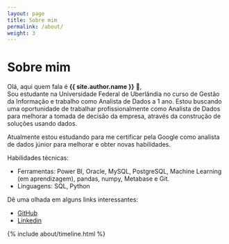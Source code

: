 ```yaml
---
layout: page
title: Sobre mim
permalink: /about/
weight: 3
---
```


# **Sobre mim**

Olá, aqui quem fala é **{{ site.author.name }}** :wave:,<br>
Sou estudante na Universidade Federal de Uberlândia no curso de Gestão da Informação e trabalho como Analista de Dados a 1 ano. Estou buscando uma oportunidade de trabalhar profissionalmente como Analista de Dados para melhorar a tomada de decisão da empresa, através da construção de soluções usando dados. 

Atualmente estou estudando para me certificar pela Google como analista de dados júnior para melhorar e obter novas habilidades. 

Habilidades técnicas:
- Ferramentas: Power BI, Oracle, MySQL, PostgreSQL, Machine Learning (em aprendizagem), pandas, numpy, Metabase e Git.
- Linguagens: SQL, Python 

Dê uma olhada em alguns links interessantes:
- <i class="fab fa-github"></i> [GitHub](https://github.com/Larissa-Beatriz)
- <i class="fab fa-linkedin"></i> [Linkedin](hhttps://www.linkedin.com/in/larissa-beatriz/)

<div class="row">
<!-- {% include about/skills.html title="Programming Skills" source=site.data.programming-skills %} -->
<!-- {% include about/skills.html title="Other Skills" source=site.data.other-skills %} -->
<!-- {% include about/skills.html title="Hobbies" source=site.data.hobbies %} -->
</div>

<div class="row">
{% include about/timeline.html %}
</div>
